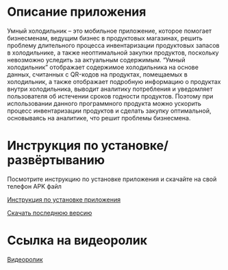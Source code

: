 # Описание приложения
Умный холодильник – это мобильное приложение, которое помогает бизнесменам, ведущим бизнес в продуктовых магазинах, решить проблему длительного процесса инвентаризации продуктовых запасов в холодильнике, а также неоптимальной закупки продуктов, поскольку невозможно уследить за актуальным содержимым. “Умный холодильник” отображает содержимое холодильника на основе данных, считанных с QR-кодов на продуктах, помещаемых в холодильник, а также отображает подробную информацию о продуктах внутри холодильника, выводит аналитику потребления и уведомляет пользователя об истечении сроков годности продуктов. Поэтому при использовании данного программного продукта можно ускорить процесс инвентаризации продуктов и сделать закупку оптимальной, основываясь на аналитике, что решит проблемы бизнесмена. 
# Инструкция по установке/развёртыванию 
Посмотрите инструкцию по установке приложения и скачайте на свой телефон APK файл

[Инструкция по установке приложения](https://vk.com/video759351043_456239019?list=ln-oiaPzEAehlEtHcD5Es)

[Скачать последнюю версию](https://github.com/AnnSv2017/Fridge/releases/latest)  
# Ссылка на видеоролик
[Видеоролик](https://vk.com/video759351043_456239018?list=ln-ZuzDoL4D5Z0hkHGerK)
